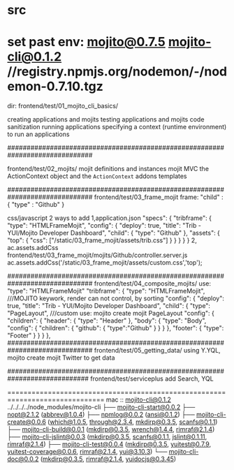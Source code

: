 src
==============================================================================
set past
env:
mojito@0.7.5
mojito-cli@0.1.2
//registry.npmjs.org/nodemon/-/nodemon-0.7.10.tgz
==============================================================================
dir:
frontend/test/01_mojito_cli_basics/

creating applications and mojits
testing applications and mojits
code sanitization
running applications
specifying a context (runtime environment) to run an applications

##############################################################################

frontend/test/02_mojits/
mojit definitions and instances
mojit MVC
the ActionContext object and the `ActionContext` addons
templates


##############################################################################
frontend/test/03_frame_mojit
frame:
    "child" : {
                "type" : "Github"
              }

css/javascript
2 ways to add
1,application.json
    "specs": {
      "tribframe": {
        "type": "HTMLFrameMojit",
        "config": {
          "deploy": true,
          "title": "Trib - YUI/Mojito Developer Dashboard",
          "child": {
            "type": "Github"
          },
          "assets": {
            "top": {
              "css": ["/static/03_frame_mojit/assets/trib.css"]
            }
          }
        }
      }
    }
2,
ac.assets.addCss
frontend/test/03_frame_mojit/mojits/Github/controller.server.js
     ac.assets.addCss('/static/03_frame_mojit/assets/custom.css','top');

##############################################################################
frontend/test/04_composite_mojits/
use: "type": "HTMLFrameMojit"
      "tribframe": {
        "type": "HTMLFrameMojit",   ///MOJITO keywork, render can not control, by sorting
        "config": {
          "deploy": true,
          "title": "Trib - YUI/Mojito Developer Dashboard",
          "child": {
            "type": "PageLayout",   ///custom use:  mojito create mojit PageLayout
            "config": {
              "children": {
                "header": {
                  "type": "Header"
                },
                "body": {
                  "type": "Body",
                  "config": {
                    "children": {
                      "github": {
                        "type":"Github"
                      }
                    }
                  }
                },
                "footer": {
                  "type": "Footer"
                }
              }
            }
        },
##############################################################################
frontend/test/05_getting_data/
using
Y.YQL,
mojito create mojit Twitter
to get data


#############################################################################
frontend/test/serviceplus
add Search, YQL

==============================================================================
mac ::
mojito-cli@0.1.2 ../../../../node_modules/mojito-cli
├── mojito-cli-start@0.0.2
├── nopt@2.1.2 (abbrev@1.0.4)
├── npmlog@0.0.2 (ansi@0.1.2)
├── mojito-cli-create@0.0.6 (which@1.0.5, through@2.3.4, mkdirp@0.3.5, scanfs@0.1.1)
├── mojito-cli-build@0.0.1 (mkdirp@0.3.5, wrench@1.4.4, rimraf@2.1.4)
├── mojito-cli-jslint@0.0.3 (mkdirp@0.3.5, scanfs@0.1.1, jslint@0.1.11, rimraf@2.1.4)
├── mojito-cli-test@0.0.4 (mkdirp@0.3.5, yuitest@0.7.9, yuitest-coverage@0.0.6, rimraf@2.1.4, yui@3.10.3)
└── mojito-cli-doc@0.0.2 (mkdirp@0.3.5, rimraf@2.1.4, yuidocjs@0.3.45)

